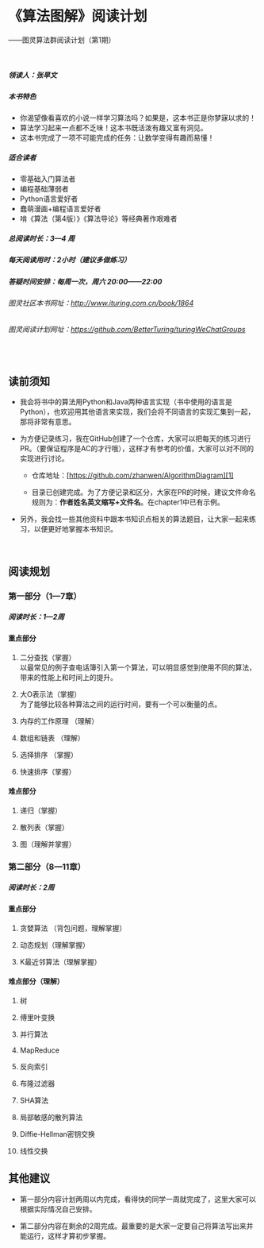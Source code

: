 

# 《算法图解》阅读计划
——图灵算法群阅读计划（第1期） 

<br>

##### 领读人：张旱文

##### 本书特色　　

 - 你渴望像看喜欢的小说一样学习算法吗？如果是，这本书正是你梦寐以求的！
 - 算法学习起来一点都不乏味！这本书既活泼有趣又富有洞见。
 - 这本书完成了一项不可能完成的任务：让数学变得有趣而易懂！　　
 　　

##### 适合读者  

- 零基础入门算法者
- 编程基础薄弱者
- Python语言爱好者
- 蠢萌漫画+编程语言爱好者
- 啃《算法（第4版）》《算法导论》等经典著作艰难者

##### 总阅读时长：3—4 周  
##### 每天阅读用时：2小时（建议多做练习）
##### 答疑时间安排：每周一次，周六 20:00——22:00

###### 图灵社区本书网址：<a href="http://www.ituring.com.cn/book/1864">http://www.ituring.com.cn/book/1864</a>
###### 图灵阅读计划网址：<a href="https://github.com/BetterTuring/turingWeChatGroups">https://github.com/BetterTuring/turingWeChatGroups</a>


<br>

## 读前须知　　

 - 我会将书中的算法用Python和Java两种语言实现（书中使用的语言是Python），也欢迎用其他语言来实现，我们会将不同语言的实现汇集到一起，那将非常有意思。 
   
 - 为方便记录练习，我在GitHub创建了一个仓库，大家可以把每天的练习进行PR。（要保证程序是AC的才行哦），这样才有参考的价值，大家可以对不同的实现进行讨论。  
   - 仓库地址：[https://github.com/zhanwen/AlgorithmDiagram][1]  
   
   - 目录已创建完成。为了方便记录和区分，大家在PR的时候，建议文件命名规则为：**作者姓名英文缩写+文件名**。在chapter1中已有示例。       

- 另外，我会找一些其他资料中跟本书知识点相关的算法题目，让大家一起来练习，以便更好地掌握本书知识。

<br>

## 阅读规划

<div style="margin-top:15px"></div>

### 第一部分（1—7章）

<div style="margin-top:10px"></div>

##### 阅读时长：1—2周    

#### 重点部分   


1. 二分查找（掌握）  
以最常见的例子查电话簿引入第一个算法，可以明显感觉到使用不同的算法，带来的性能上和时间上的提升。  

2. 大O表示法（掌握）  
为了能够比较各种算法之间的运行时间，要有一个可以衡量的点。  

3. 内存的工作原理 （理解）  

4. 数组和链表 （理解）  

5. 选择排序 （掌握）  

6. 快速排序（掌握）  


#### 难点部分   

1. 递归（掌握）  

2. 散列表（掌握）  

3. 图（理解并掌握）  

<div style="margin-top:20px"></div>

### 第二部分（8—11章）

<div style="margin-top:10px"></div>

##### 阅读时长：2周    

#### 重点部分   

1. 贪婪算法 （背包问题，理解掌握）  

2. 动态规划（理解掌握）  

3. K最近邻算法（理解掌握）
  
  
#### 难点部分（理解）    

1. 树  

2. 傅里叶变换   

3. 并行算法  

4. MapReduce  

5. 反向索引  

6. 布隆过滤器  

7. SHA算法  

8. 局部敏感的散列算法  

9. Diffie-Hellman密钥交换  

10. 线性交换

<div style="margin-top:20px"></div>

## 其他建议    

 - 第一部分内容计划两周以内完成，看得快的同学一周就完成了，这里大家可以根据实际情况自己安排。  
  
 - 第二部分内容在剩余的2周完成。最重要的是大家一定要自己将算法写出来并能运行，这样才算初步掌握。
  
  


  [1]: https://github.com/zhanwen/AlgorithmDiagram

